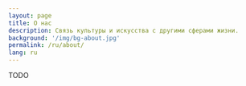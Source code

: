 ```yaml
---
layout: page
title: О нас
description: Связь культуры и искусства с другими сферами жизни.
background: '/img/bg-about.jpg'
permalink: /ru/about/
lang: ru
---
```


TODO
